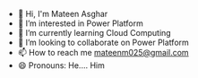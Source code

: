 - 👋 Hi, I'm Mateen Asghar
- 👀 I’m interested in Power Platform
- 🌱 I’m currently learning Cloud Computing
- 💞️ I’m looking to collaborate on Power Platform
- 📫 How to reach me mateenm025@gmail.com
- 😄 Pronouns: He.... Him


<!---
MateenAsghar/MateenAsghar is a ✨ special ✨ repository because its `README.md` (this file) appears on your GitHub profile.
You can click the Preview link to take a look at your changes.
--->
